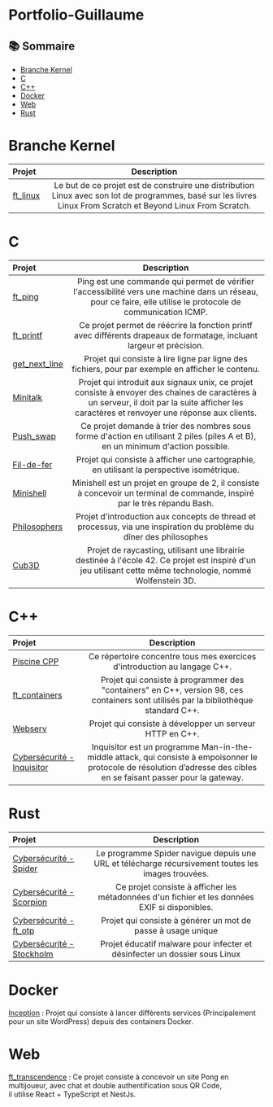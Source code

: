 # Portfolio-Guillaume

## 📚 Sommaire
* [Branche Kernel](#Branche-kernel)
* [C](#C)
* [C++](#C++)
* [Docker](#Docker)
* [Web](#Web)
* [Rust](#Rust)

# Branche Kernel
| Projet | Description |
| :---------------- | :------: |
[ft_linux](https://github.com/GitCGuillaume/ft_linux) | Le but de ce projet est de construire une distribution Linux avec son lot de programmes, basé sur les livres Linux From Scratch et Beyond Linux From Scratch.

# C
| Projet | Description |
| :---------------- | :------: |
| [ft_ping](https://github.com/GitCGuillaume/ft_ping) | Ping est une commande qui permet de vérifier l'accessibilité vers une machine dans un réseau, pour ce faire, elle utilise le protocole de communication ICMP.
| [ft_printf](https://github.com/GitCGuillaume/ft_printf) | Ce projet permet de réécrire la fonction printf avec différents drapeaux de formatage, incluant largeur et précision. |
| [get_next_line](https://github.com/GitCGuillaume/get_next_line) | Projet qui consiste à lire ligne par ligne des fichiers, pour par exemple en afficher le contenu.|
| [Minitalk](https://github.com/GitCGuillaume/minitalk)| Projet qui introduit aux signaux unix, ce projet consiste à envoyer des chaines de caractères à un serveur, il doit par la suite afficher les caractères et renvoyer une réponse aux clients. |
| [Push_swap](https://github.com/GitCGuillaume/push_swap) | Ce projet demande à trier des nombres sous forme d'action en utilisant 2 piles (piles A et B), en un minimum d'action possible. |
| [Fil-de-fer](https://github.com/GitCGuillaume/Fil-de-fer) | Projet qui consiste à afficher une cartographie, en utilisant la perspective isométrique. |
| [Minishell](https://github.com/GitCGuillaume/Minishell) | Minishell est un projet en groupe de 2, il consiste à concevoir un terminal de commande, inspiré par le très répandu Bash. |
| [Philosophers](https://github.com/GitCGuillaume/Philosophers) | Projet d'introduction aux concepts de thread et processus, via une inspiration du problème du dîner des philosophes |
| [Cub3D](https://github.com/GitCGuillaume/Cub3D)| Projet de raycasting, utilisant une librairie destinée à l'école 42. Ce projet est inspiré d'un jeu utilisant cette même technologie, nommé Wolfenstein 3D. |

# C++
| Projet | Description |
| :---------------- | :------: |
|[Piscine CPP](https://github.com/GitCGuillaume/Exercices-CPP)| Ce répertoire concentre tous mes exercices d'introduction au langage C++. |
|[ft_containers](https://github.com/GitCGuillaume/ft_containers)| Projet qui consiste à programmer des "containers" en C++, version 98, ces containers sont utilisés par la bibliothèque standard C++. |
|[Webserv](https://github.com/GitCGuillaume/webserv)|Projet qui consiste à développer un serveur HTTP en C++.|
|[Cybersécurité - Inquisitor](https://github.com/GitCGuillaume/Cybersecurity/tree/main/inquisitor)|Inquisitor est un programme Man-in-the-middle attack, qui consiste à empoisonner le protocole de résolution d’adresse des cibles en se faisant passer pour la gateway. |

# Rust
| Projet | Description |
| :---------------- | :------: |
|[Cybersécurité - Spider](https://github.com/GitCGuillaume/Cybersecurity/tree/main/Arachnida_00/spider)| Le programme Spider navigue depuis une URL et télécharge récursivement toutes les images trouvées. |
|[Cybersécurité - Scorpion](https://github.com/GitCGuillaume/Cybersecurity/tree/main/Arachnida_00/scorpion)| Ce projet consiste à afficher les métadonnées d'un fichier et les données EXIF si disponibles. |
|[Cybersécurité - ft_otp](https://github.com/GitCGuillaume/Cybersecurity/tree/main/ft_otp)| Projet qui consiste à générer un mot de passe à usage unique |
|[Cybersécurité - Stockholm](https://github.com/GitCGuillaume/Cybersecurity/tree/main/stockholm)| Projet éducatif malware pour infecter et désinfecter un dossier sous Linux |

# Docker
[Inception](https://github.com/GitCGuillaume/Inception) : Projet qui consiste à lancer différents services (Principalement pour un site WordPress) depuis des containers Docker.

# Web
[ft_transcendence](https://github.com/GitCGuillaume/ft_transcendence) : Ce projet consiste à concevoir un site Pong en multijoueur, avec chat et double authentification sous QR Code,  
il utilise React + TypeScript et NestJs.
